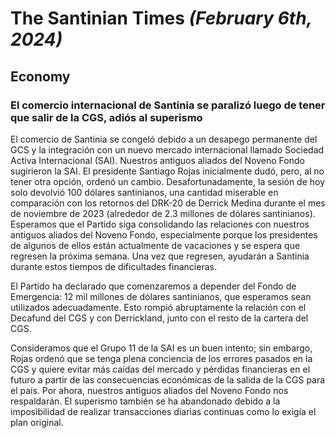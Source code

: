 # The Santinian Times _(February 6th, 2024)_

## Economy

### El comercio internacional de Santinia se paralizó luego de tener que salir de la CGS, adiós al superismo

El comercio de Santinia se congeló debido a un desapego permanente del GCS y la integración con un nuevo mercado
internacional llamado Sociedad Activa Internacional (SAI). Nuestros antiguos aliados del Noveno Fondo sugirieron la SAI.
El presidente Santiago Rojas inicialmente dudó, pero, al no tener otra opción, ordenó un cambio. Desafortunadamente,
la sesión de hoy solo devolvió 100 dólares santinianos, una cantidad miserable en comparación con los retornos del DRK-20
de Derrick Medina durante el mes de noviembre de 2023 (alrededor de 2.3 millones de dólares santinianos).
Esperamos que el Partido siga consolidando las relaciones con nuestros antiguos aliados del Noveno Fondo, especialmente
porque los presidentes de algunos de ellos están actualmente de vacaciones y se espera que regresen la próxima
semana. Una vez que regresen, ayudarán a Santinia durante estos tiempos de dificultades financieras.

El Partido ha declarado que comenzaremos a depender del Fondo de Emergencia: 12 mil millones de dólares santinianos, que
esperamos sean utilizados adecuadamente. Esto rompió abruptamente la relación con el Decafund del CGS y con Derrickland,
junto con el resto de la cartera del CGS.

Consideramos que el Grupo 11 de la SAI es un buen intento; sin embargo, Rojas ordenó que se tenga plena conciencia de los
errores pasados ​​en la CGS y quiere evitar más caídas del mercado y pérdidas financieras en el futuro a partir de las
consecuencias económicas de la salida de la CGS para el país. Por ahora, nuestros antiguos aliados del Noveno Fondo nos
respaldarán.
El superismo también se ha abandonado debido a la imposibilidad de realizar transacciones diarias continuas como lo
exigía el plan original.
